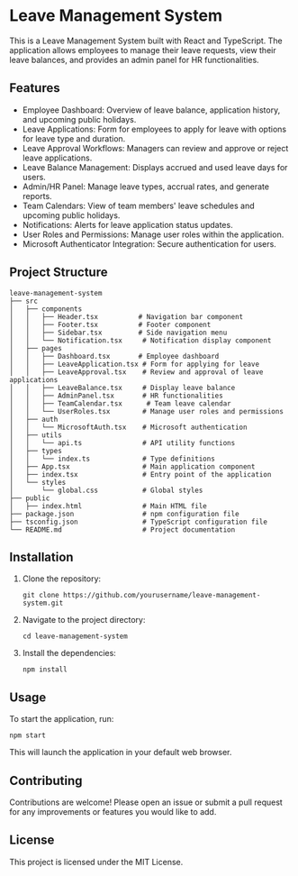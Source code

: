 # Leave Management System

This is a Leave Management System built with React and TypeScript. The application allows employees to manage their leave requests, view their leave balances, and provides an admin panel for HR functionalities.

## Features

- Employee Dashboard: Overview of leave balance, application history, and upcoming public holidays.
- Leave Applications: Form for employees to apply for leave with options for leave type and duration.
- Leave Approval Workflows: Managers can review and approve or reject leave applications.
- Leave Balance Management: Displays accrued and used leave days for users.
- Admin/HR Panel: Manage leave types, accrual rates, and generate reports.
- Team Calendars: View of team members' leave schedules and upcoming public holidays.
- Notifications: Alerts for leave application status updates.
- User Roles and Permissions: Manage user roles within the application.
- Microsoft Authenticator Integration: Secure authentication for users.

## Project Structure

```
leave-management-system
├── src
│   ├── components
│   │   ├── Header.tsx          # Navigation bar component
│   │   ├── Footer.tsx          # Footer component
│   │   ├── Sidebar.tsx         # Side navigation menu
│   │   └── Notification.tsx     # Notification display component
│   ├── pages
│   │   ├── Dashboard.tsx       # Employee dashboard
│   │   ├── LeaveApplication.tsx # Form for applying for leave
│   │   ├── LeaveApproval.tsx    # Review and approval of leave applications
│   │   ├── LeaveBalance.tsx     # Display leave balance
│   │   ├── AdminPanel.tsx       # HR functionalities
│   │   ├── TeamCalendar.tsx      # Team leave calendar
│   │   └── UserRoles.tsx        # Manage user roles and permissions
│   ├── auth
│   │   └── MicrosoftAuth.tsx    # Microsoft authentication
│   ├── utils
│   │   └── api.ts               # API utility functions
│   ├── types
│   │   └── index.ts             # Type definitions
│   ├── App.tsx                  # Main application component
│   ├── index.tsx                # Entry point of the application
│   └── styles
│       └── global.css           # Global styles
├── public
│   ├── index.html               # Main HTML file
├── package.json                 # npm configuration file
├── tsconfig.json                # TypeScript configuration file
└── README.md                    # Project documentation
```

## Installation

1. Clone the repository:
   ```
   git clone https://github.com/yourusername/leave-management-system.git
   ```
2. Navigate to the project directory:
   ```
   cd leave-management-system
   ```
3. Install the dependencies:
   ```
   npm install
   ```

## Usage

To start the application, run:
```
npm start
```
This will launch the application in your default web browser.

## Contributing

Contributions are welcome! Please open an issue or submit a pull request for any improvements or features you would like to add.

## License

This project is licensed under the MIT License.